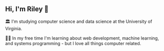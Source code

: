 ## Hi, I'm Riley 👋
🏛️ I'm studying computer science and data science at the University of Virginia.

👨‍💻 In my free time I'm learning about web development, machine learning, and systems programming - but I love all things computer related.



<!---
nfletcher27/nfletcher27 is a ✨ special ✨ repository because its `README.md` (this file) appears on your GitHub profile.
You can click the Preview link to take a look at your changes.
--->
